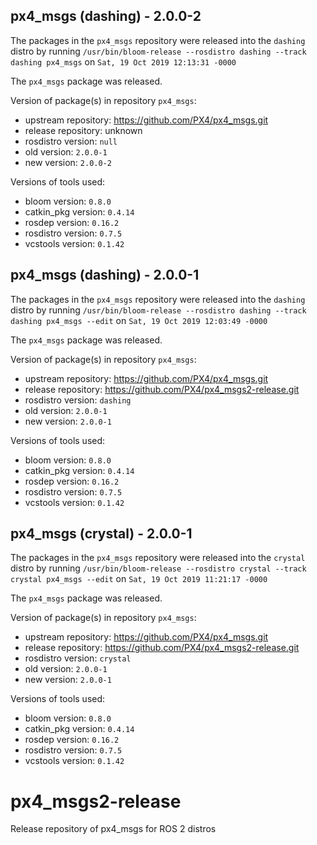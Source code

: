 ## px4_msgs (dashing) - 2.0.0-2

The packages in the `px4_msgs` repository were released into the `dashing` distro by running `/usr/bin/bloom-release --rosdistro dashing --track dashing px4_msgs` on `Sat, 19 Oct 2019 12:13:31 -0000`

The `px4_msgs` package was released.

Version of package(s) in repository `px4_msgs`:

- upstream repository: https://github.com/PX4/px4_msgs.git
- release repository: unknown
- rosdistro version: `null`
- old version: `2.0.0-1`
- new version: `2.0.0-2`

Versions of tools used:

- bloom version: `0.8.0`
- catkin_pkg version: `0.4.14`
- rosdep version: `0.16.2`
- rosdistro version: `0.7.5`
- vcstools version: `0.1.42`


## px4_msgs (dashing) - 2.0.0-1

The packages in the `px4_msgs` repository were released into the `dashing` distro by running `/usr/bin/bloom-release --rosdistro dashing --track dashing px4_msgs --edit` on `Sat, 19 Oct 2019 12:03:49 -0000`

The `px4_msgs` package was released.

Version of package(s) in repository `px4_msgs`:

- upstream repository: https://github.com/PX4/px4_msgs.git
- release repository: https://github.com/PX4/px4_msgs2-release.git
- rosdistro version: `dashing`
- old version: `2.0.0-1`
- new version: `2.0.0-1`

Versions of tools used:

- bloom version: `0.8.0`
- catkin_pkg version: `0.4.14`
- rosdep version: `0.16.2`
- rosdistro version: `0.7.5`
- vcstools version: `0.1.42`


## px4_msgs (crystal) - 2.0.0-1

The packages in the `px4_msgs` repository were released into the `crystal` distro by running `/usr/bin/bloom-release --rosdistro crystal --track crystal px4_msgs --edit` on `Sat, 19 Oct 2019 11:21:17 -0000`

The `px4_msgs` package was released.

Version of package(s) in repository `px4_msgs`:

- upstream repository: https://github.com/PX4/px4_msgs.git
- release repository: https://github.com/PX4/px4_msgs2-release.git
- rosdistro version: `crystal`
- old version: `2.0.0-1`
- new version: `2.0.0-1`

Versions of tools used:

- bloom version: `0.8.0`
- catkin_pkg version: `0.4.14`
- rosdep version: `0.16.2`
- rosdistro version: `0.7.5`
- vcstools version: `0.1.42`


# px4_msgs2-release
Release repository of px4_msgs for ROS 2 distros
